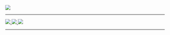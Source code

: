 ![](https://i.pinimg.com/originals/83/b8/09/83b809857acd41a7bad4935b4734f9fc.gif)

---
<a href="https://www.twitter.com/leeohhaz" alt="Twitter" target="_blank">
  <img src="https://img.shields.io/badge/-Twitter-0174DF?style=for-the-badge&labelColor=0174DF&logo=Twitter&logoColor=white&link=https://www.twitter.com/leeohhaz">
</a>

<a href="https://www.instagram.com/leeohhaz" alt="Instagram" target="_blank">
  <img src="https://img.shields.io/badge/-Instagram-B4045F?style=for-the-badge&labelColor=B4045F&logo=instagram&logoColor=white&link=https://www.instagram.com/leeohhaz">
</a>

<a href="https://www.facebook.com/leonardo.azeredodeoliveira3" alt="Facebook" target="_blank">
  <img src="https://img.shields.io/badge/-Facebook-0404B4?style=for-the-badge&labelColor=0404B4&logo=facebook&logoColor=white&link=https://www.facebook.com/leonardo.azeredodeoliveira3">
</a>

---
